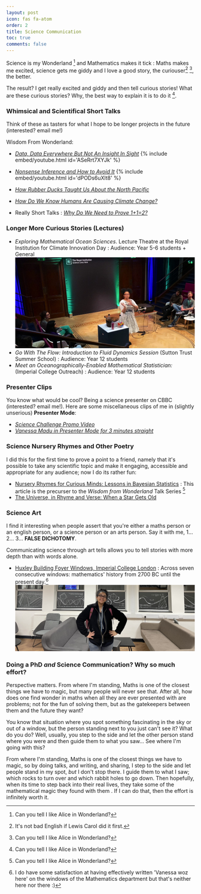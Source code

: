 ```yaml
---
layout: post
icon: fas fa-atom
order: 2
title: Science Communication
toc: true
comments: false
---
```



Science is my Wonderland [^alice] and Mathematics makes it tick
: Maths makes me excited, science gets me giddy and I love a good story, the curiouser[^carol] [^alice], the better.

The result? I get really excited and giddy and then tell curious stories! What are these curious stories? Why, the best way to explain it is to do it [^alice].

### <i class="fas fa-comment"></i> Whimsical and Scientifical Short Talks

Think of these as tasters for what I hope to be longer projects in the future (interested? email me!)

Wisdom From Wonderland:
* [*Data, Data Everywhere But Not An Insight In Sight*](https://youtu.be/ASeRrt7XYJk)
{% include embed/youtube.html id='ASeRrt7XYJk' %}

* [*Nonsense Inference and How to Avoid It*](https://youtu.be/dPODs6uXlt8)
{% include embed/youtube.html id='dPODs6uXlt8' %}

* [*How Rubber Ducks Taught Us About the North Pacific*](https://youtu.be/q_mtX0ciC_s)
* [*How Do We Know Humans Are Causing Climate Change?*](https://youtu.be/GjwItMMFO8c)
* Really Short Talks
: [*Why Do We Need to Prove 1+1=2?*](https://youtu.be/PsWQMwSbTe0)

### <i class="fas fa-person-chalkboard"></i> Longer More Curious Stories (Lectures)
* *Exploring Mathematical Ocean Sciences*. Lecture Theatre at the Royal Institution for Climate Innovation Day 
: Audience\: Year 5-6 students + General 
![Desktop View](/assets/img/ri.jpg)
* *Go With The Flow\: Introduction to Fluid Dynamics Session* (Sutton Trust Summer School) 
: Audience\: Year 12 students
* *Meet an Oceanographically-Enabled Mathematical Statistician:* (Imperial College Outreach) 
: Audience\: Year 12 students

### <i class="fas fa-chalkboard-user"></i> Presenter Clips

You know what would be cool? Being a science presenter on CBBC (interested? email me!). Here are some miscellaneous clips of me in (slightly unserious) **Presenter Mode**:

* [*Science Challenge Promo Video*](https://youtube.com/shorts/iyU5bNSjNLg)
* [*Vanessa Madu in Presenter Mode for 3 minutes straight*](https://youtu.be/Ff4YN1j7--s)

### <i class="fas fa-pen-nib"></i> Science Nursery Rhymes and Other Poetry

 I did this for the first time to prove a point to a friend, namely that it's possible to take any scientific topic and make it engaging, accessible and appropriate for any audience; now I do its rather fun:

- [Nursery Rhymes for Curious Minds: Lessons in Bayesian Statistics](https://medium.com/@vanessamadu/nursery-rhymes-for-curious-minds-the-queen-of-hearts-messes-up-her-tarts-43580870a2d3)
: This article is the precurser to the *Wisdom from Wonderland* Talk Series [^alice]
- [The Universe, in Rhyme and Verse: When a Star Gets Old](https://medium.com/@vanessamadu/the-universe-in-rhyme-and-verse-when-a-star-gets-old-a55e07681832)

### <i class = "fas fa-palette"></i> Science Art

I find it interesting when people assert that you're either a maths person or an english person, or a science person or an arts person. Say it with me, 1... 2... 3... **FALSE DICHOTOMY**.

Communicating science through art tells allows you to tell stories with more depth than with words alone. 

* [Huxley Building Foyer Windows, Imperial College London](https://www.imperial.ac.uk/news/251858/new-window-displays-huxley-building-weave/)
: Across seven consecutive windows: mathematics' history from 2700 BC until the present day.[^vanessa-woz-here]
![Desktop View](/assets/img/windows.jpg)
### Doing a PhD *and* Science Communication? Why so much effort?

Perspective matters. From where I'm standing, Maths is one of the closest things we have to magic, but many people will never see that. After all, how does one find wonder in maths when all they are ever presented with are problems; not for the fun of solving them, but as the gatekeepers between them and the future they want?

You know that situation where you spot something fascinating in the sky or out of a window, but the person standing next to you just can't see it? What do you do? Well, usually, you step to the side and let the other person stand where you were and then guide them to what you saw... See where I'm going with this? 

From where I'm standing, Maths is one of the closest things we have to magic, so by doing talks, and writing, and sharing, I step to the side and let people stand in my spot, *but* I don't stop there. I guide them to what I saw; which rocks to turn over and which rabbit holes to go down. 
Then hopefully, when its time to step back into their real lives, they take some of the mathematical magic they found with them <i class="fas fa-magic-wand-sparkles"></i>. If I can do that, then the effort is infinitely worth it.


[^carol]: It's not bad English if Lewis Carol did it first.
[^alice]: Can you tell I like Alice in Wonderland?
[^vanessa-woz-here]: I do have some satisfaction at having effectively written 'Vanessa woz here' on the windows of the Mathematics department but that's neither here nor there :)
